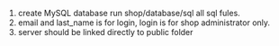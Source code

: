 1. create MySQL database run shop/database/sql all sql fules.
2. email and last_name is for login, login is for shop administrator only.
3. server should be linked directly to public folder
